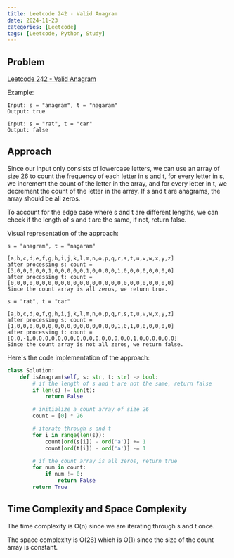 ```yaml
---
title: Leetcode 242 - Valid Anagram
date: 2024-11-23
categories: [Leetcode]
tags: [Leetcode, Python, Study]
---
```


## Problem
[Leetcode 242 - Valid Anagram](https://leetcode.com/problems/valid-anagram/description/)

Example:
```
Input: s = "anagram", t = "nagaram"
Output: true

Input: s = "rat", t = "car"
Output: false
```

## Approach
Since our input only consists of lowercase letters, we can use an array of size 26 to count the frequency of each letter in s and t, for every letter in s, we increment the count of the letter in the array, and for every letter in t, we decrement the count of the letter in the array. If s and t are anagrams, the array should be all zeros.

To account for the edge case where s and t are different lengths, we can check if the length of s and t are the same, if not, return false.

Visual representation of the approach:
```
s = "anagram", t = "nagaram"
                            [a,b,c,d,e,f,g,h,i,j,k,l,m,n,o,p,q,r,s,t,u,v,w,x,y,z]
after processing s: count = [3,0,0,0,0,0,1,0,0,0,0,0,1,0,0,0,0,1,0,0,0,0,0,0,0,0]
after processing t: count = [0,0,0,0,0,0,0,0,0,0,0,0,0,0,0,0,0,0,0,0,0,0,0,0,0,0]
Since the count array is all zeros, we return true.

s = "rat", t = "car"
                            [a,b,c,d,e,f,g,h,i,j,k,l,m,n,o,p,q,r,s,t,u,v,w,x,y,z]
after processing s: count = [1,0,0,0,0,0,0,0,0,0,0,0,0,0,0,0,0,1,0,1,0,0,0,0,0,0]
after processing t: count = [0,0,-1,0,0,0,0,0,0,0,0,0,0,0,0,0,0,0,0,1,0,0,0,0,0,0]
Since the count array is not all zeros, we return false.
```

Here's the code implementation of the approach:
```python
class Solution:
    def isAnagram(self, s: str, t: str) -> bool:
        # if the length of s and t are not the same, return false
        if len(s) != len(t):
            return False

        # initialize a count array of size 26
        count = [0] * 26

        # iterate through s and t
        for i in range(len(s)):
            count[ord(s[i]) - ord('a')] += 1
            count[ord(t[i]) - ord('a')] -= 1

        # if the count array is all zeros, return true
        for num in count:
            if num != 0:
                return False
        return True
```

## Time Complexity and Space Complexity
The time complexity is O(n) since we are iterating through s and t once.

The space complexity is O(26) which is O(1) since the size of the count array is constant.
